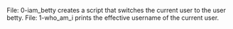 File: 0-iam_betty creates a script that switches the current user to the user betty.
File: 1-who_am_i prints the effective username of the current user.